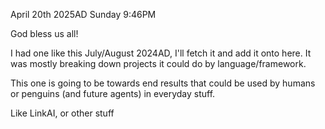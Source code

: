 April 20th 2025AD Sunday 9:46PM

God bless us all! 

I had one like this July/August 2024AD, I'll fetch it and add it onto here. It was mostly breaking down projects it could do by language/framework. 

This one is going to be towards end results that could be used by humans or penguins (and future agents) in everyday stuff. 

Like LinkAI, or other stuff